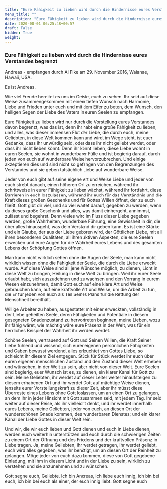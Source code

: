 ```yaml
---
title: "Eure Fähigkeit zu lieben wird durch die Hindernisse eures Verstandes begrenzt"
menu_title: ""
description: "Eure Fähigkeit zu lieben wird durch die Hindernisse eures Verstandes begrenzt"
date: 2020-08-01 06:25:48+00:57
draft: False
hidden: True
weight:
---
```

### Eure Fähigkeit zu lieben wird durch die Hindernisse eures Verstandes begrenzt

Andreas - empfangen durch Al Fike am 29. November 2016, Waianae, Hawaii, USA.

Es ist Andreas.

Wie viel Freude bereitet es uns im Geiste, euch zu sehen. Ihr seid auf diese Weise zusammengekommen mit einem tiefen Wunsch nach Harmonie, Liebe und Frieden unter euch und mit dem Eifer zu beten, dem Wunsch, den heiligen Segen der Liebe des Vaters in euren Seelen zu empfangen.

Eure Fähigkeit zu lieben wird nur durch die Vorstellung eures Verstandes davon begrenzt, was das ist, denn ihr habt eine große Fähigkeit zu lieben, und alles, was dieser immensen Flut der Liebe, die durch euch, meine Geliebten, in diese Welt kommen kann und wird, im Wege steht, ist euer Gedanke, dass ihr unwürdig seid, oder dass ihr nicht geliebt werdet, oder dass ihr nicht lieben könnt. Denn ihr könnt lieben, diese Liebe wohnt in euren Seelen, sie wohnt in wunderbarer Fülle und ist begierig darauf, durch jeden von euch auf wunderbare Weise hervorzubrechen. Und einige akzeptieren dies und sind nicht so gefangen von den Begrenzungen des Verstandes und sie geben tatsächlich Liebe auf wunderbare Weise.

Jeder von euch gibt auf seine eigene Art und Weise Liebe und jeder von euch strebt danach, einen höheren Ort zu erreichen, während ihr schrittweise in eurer Fähigkeit zu lieben wächst, während ihr fortfahrt, diese Barrieren in euch loszulassen, während ihr euch für das Verständnis und die Kraft dieses großen Geschenks und für Gottes Willen öffnet, der zu euch fließt. Gott gibt dir viel, und so viel wartet darauf, gegeben zu werden, wenn du dieses große Geschenk und alles, was damit einhergeht, annimmst, zulässt und begehrst. Denn vieles wird im Fluss dieser Liebe gegeben werden, große Wahrheiten, wunderbare Führung, eine Gewissheit in dir, die über alles hinausgeht, was dein Verstand dir geben kann. Es ist eine Stärke und ein Glaube, der aus der Liebe geboren wird, der Göttlichen Liebe, mit all ihren besonderen Qualitäten, all ihren aktiven Aspekten, die eure Seelen erwecken und eure Augen für die Wahrheit eures Lebens und des gesamten Lebens der Schöpfung Gottes öffnen.

Man kann nicht wirklich sehen ohne die Augen der Seele, man kann nicht wirklich wissen ohne die Fähigkeit der Seele, die durch die Liebe erweckt wurde. Auf diese Weise sind all jene Wünsche möglich, zu dienen, Licht in diese Welt zu bringen, Heilung in diese Welt zu bringen. Weil ihr eurer Seele erlaubt habt, sich auszudehnen und zu wachsen und den Vorrang in eurem Wesen einzunehmen, damit Gott euch auf eine klare Art und Weise gebrauchen kann, auf eine kraftvolle Art und Weise, um die Arbeit zu tun, die Er für jeden von euch als Teil Seines Plans für die Rettung der Menschheit bereithält.

Willige Arbeiter zu haben, ausgestattet mit einer erweckten, vollständig in der Liebe geheilten Seele, deren Fähigkeiten und Potentiale in diesem gesegneten Gnadenzustand zu hervortreten beginnen, meine Lieben, wozu ihr fähig wäret, wie mächtig wäre eure Präsenz in der Welt, was für ein herrliches Beispiel der Wahrheit ihr werden werdet.

Schöne Seelen, vertrauend auf Gott und Seinen Willen, die Kraft Seiner Liebe fühlend und wissend, sich eurer eigenen persönlichen Fähigkeiten und Gaben bewusst werdend, alles erleuchtet von Gottes Liebe, so schleicht ihr diesem Ziel entgegen. Stück für Stück werdet ihr euch über euren eigenen menschlichen Zustand und den Zustand dieser Welt erheben und wünschen, in der Welt zu sein, aber nicht von dieser Welt. Eure Seelen sind begierig, euer Wunsch ist es, zu dienen, ein klarer Kanal für Gott zu sein. Meine Geliebten, ihr werdet auf dieser Leiter weiter hinaufsteigen zu diesem erhabenen Ort und ihr werdet Gott auf mächtige Weise dienen, jenseits eurer Vorstellungskraft zu dieser Zeit, aber ihr müsst diese Überreste eines Lebens ohne Gott loslassen, um an einen Ort zu gelangen, an dem ihr in jeder Hinsicht mit Gott zusammen seid, mit jedem Tag. Ihr seid weiter auf dieser Reise, als ihr vielleicht denkt, und ihr werdet innerhalb eures Lebens, meine Geliebten, jeder von euch, an diesen Ort der wunderschönen Gnade kommen, des wunderbaren Dienstes; und ein klarer Kanal der Liebe Gottes in dieser Welt sein.

Und wir, die wir euch lieben und Gott dienen und euch in Liebe dienen, werden euch weiterhin unterstützen und euch durch die schwierigen Zeiten zu einem Ort der Öffnung und des Friedens und der kraftvollen Präsenz in Liebe tragen. Ja, meine Geliebten, ihr werdet getragen, ihr werdet geliebt, euch wird alles gegeben, was ihr benötigt, um an diesen Ort der Reinheit zu gelangen. Möge jeder von euch dazu kommen, diese von Gott gegebene Einladung, mit Ihm in diesem Licht und in der Liebe zu sein, wirklich zu verstehen und sie anzunehmen und zu wünschen.

Gott segne euch, Geliebte. Ich bin Andreas, ich liebe euch innig, ich bin bei euch, ich bin bei euch als einer, der euch innig liebt. Gott segne euch
